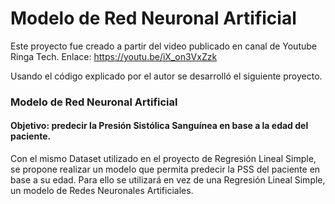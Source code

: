 # Modelo de Red Neuronal Artificial

Este proyecto fue creado a partir del video publicado en canal de Youtube Ringa Tech.
Enlace: https://youtu.be/iX_on3VxZzk

Usando el código explicado por el autor se desarrolló el siguiente proyecto.

### Modelo de Red Neuronal Artificial 

#### Objetivo: predecir la Presión Sistólica Sanguínea en base a la edad del paciente.

Con el mismo Dataset utilizado en el proyecto de Regresión Lineal Simple, se propone realizar un modelo que permita predecir la PSS del paciente en base a su edad. Para ello se utilizará en vez de una Regresión Lineal Simple, un modelo de Redes Neuronales Artificiales.
